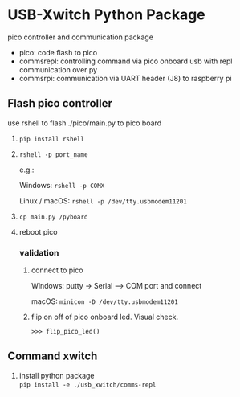 # USB-Xwitch Python Package

pico controller and communication package

- pico: code flash to pico
- commsrepl: controlling command via pico onboard usb with repl communication over py
- commsrpi: communication via UART header (J8) to raspberry pi

## Flash pico controller

use rshell to flash ./pico/main.py to pico board
1. ```pip install rshell```
2. ```rshell -p port_name```
    
   e.g.:
   
    Windows: ```rshell -p COMX```

   Linux / macOS: ```rshell -p /dev/tty.usbmodem11201```

3. ```cp main.py /pyboard```
4. reboot pico

   ### validation
   1. connect to pico 
      
      Windows: putty -> Serial --> COM port and connect
      
      macOS: ```minicon -D /dev/tty.usbmodem11201```
   
   2. flip on off of pico onboard led. Visual check.
      ```console
      >>> flip_pico_led()
      ```
   
## Command xwitch

1. install python package  
   ```pip install -e ./usb_xwitch/comms-repl```